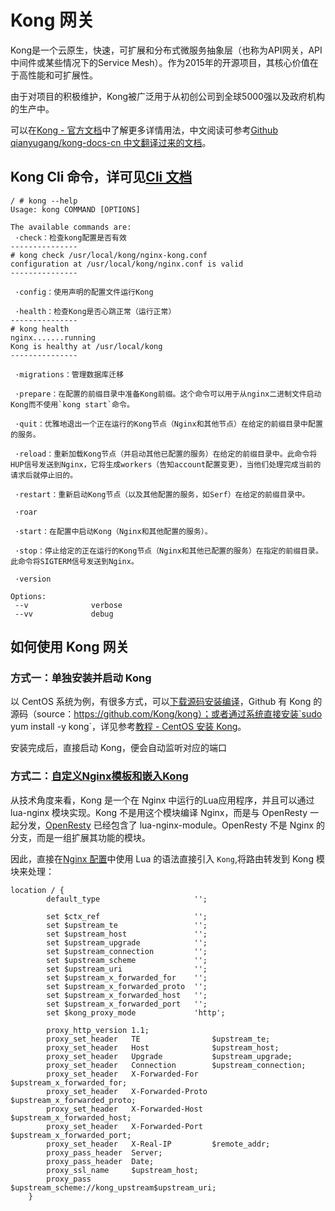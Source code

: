 # Kong 网关

Kong是一个云原生，快速，可扩展和分布式微服务抽象层（也称为API网关，API中间件或某些情况下的Service Mesh）。作为2015年的开源项目，其核心价值在于高性能和可扩展性。

由于对项目的积极维护，Kong被广泛用于从初创公司到全球5000强以及政府机构的生产中。

可以在[Kong - 官方文档](https://docs.konghq.com/gateway-oss/)中了解更多详情用法，中文阅读可参考[Github qianyugang/kong-docs-cn 中文翻译过来的文档](https://github.com/qianyugang/kong-docs-cn)。

## Kong Cli 命令，详可见[Cli 文档](https://docs.konghq.com/gateway-oss/2.4.x/cli/)

``` 
/ # kong --help
Usage: kong COMMAND [OPTIONS]

The available commands are:
 ·check：检查kong配置是否有效
---------------
# kong check /usr/local/kong/nginx-kong.conf 
configuration at /usr/local/kong/nginx.conf is valid
---------------

 ·config：使用声明的配置文件运行Kong

 ·health：检查Kong是否心跳正常（运行正常）
---------------
# kong health
nginx.......running
Kong is healthy at /usr/local/kong
---------------

 ·migrations：管理数据库迁移

 ·prepare：在配置的前缀目录中准备Kong前缀。这个命令可以用于从nginx二进制文件启动Kong而不使用`kong start`命令。

 ·quit：优雅地退出一个正在运行的Kong节点（Nginx和其他节点）在给定的前缀目录中配置的服务。

 ·reload：重新加载Kong节点（并启动其他已配置的服务）在给定的前缀目录中。此命令将HUP信号发送到Nginx，它将生成workers（告知account配置变更），当他们处理完成当前的请求后就停止旧的。

 ·restart：重新启动Kong节点（以及其他配置的服务，如Serf）在给定的前缀目录中。

 ·roar

 ·start：在配置中启动Kong（Nginx和其他配置的服务）。

 ·stop：停止给定的正在运行的Kong节点（Nginx和其他已配置的服务）在指定的前缀目录。此命令将SIGTERM信号发送到Nginx。

 ·version

Options:
 --v              verbose
 --vv             debug
```

## 如何使用 Kong 网关

### 方式一：单独安装并启动 Kong

以 CentOS 系统为例，有很多方式，可以[下载源码安装编译](https://github.com/qianyugang/kong-docs-cn/blob/master/INSTALL/source.md)，Github 有 Kong 的源码（source：https://github.com/Kong/kong）；或者通过系统直接安装`sudo yum install -y kong`，详见参考[教程 - CentOS 安装 Kong](https://github.com/qianyugang/kong-docs-cn/blob/master/INSTALL/centos.md)。

安装完成后，直接启动 Kong，便会自动监听对应的端口

### 方式二：[自定义Nginx模板和嵌入Kong](https://github.com/qianyugang/kong-docs-cn/blob/master/GUIDES&REFERENCES/configuration.md#%E8%87%AA%E5%AE%9A%E4%B9%89nginx%E6%A8%A1%E6%9D%BF%E5%92%8C%E5%B5%8C%E5%85%A5kong)

从技术角度来看，Kong 是一个在 Nginx 中运行的Lua应用程序，并且可以通过 lua-nginx 模块实现。Kong 不是用这个模块编译 Nginx，而是与 OpenResty 一起分发，[OpenResty](https://openresty.org/cn/) 已经包含了 lua-nginx-module。OpenResty 不是 Nginx 的分支，而是一组扩展其功能的模块。

因此，直接在[Nginx 配置](nginx-kong.conf)中使用 Lua 的语法直接引入 `Kong`,将路由转发到 Kong 模块来处理：
``` 
location / {
        default_type                     '';

        set $ctx_ref                     '';
        set $upstream_te                 '';
        set $upstream_host               '';
        set $upstream_upgrade            '';
        set $upstream_connection         '';
        set $upstream_scheme             '';
        set $upstream_uri                '';
        set $upstream_x_forwarded_for    '';
        set $upstream_x_forwarded_proto  '';
        set $upstream_x_forwarded_host   '';
        set $upstream_x_forwarded_port   '';
        set $kong_proxy_mode             'http';

        proxy_http_version 1.1;
        proxy_set_header   TE                $upstream_te;
        proxy_set_header   Host              $upstream_host;
        proxy_set_header   Upgrade           $upstream_upgrade;
        proxy_set_header   Connection        $upstream_connection;
        proxy_set_header   X-Forwarded-For   $upstream_x_forwarded_for;
        proxy_set_header   X-Forwarded-Proto $upstream_x_forwarded_proto;
        proxy_set_header   X-Forwarded-Host  $upstream_x_forwarded_host;
        proxy_set_header   X-Forwarded-Port  $upstream_x_forwarded_port;
        proxy_set_header   X-Real-IP         $remote_addr;
        proxy_pass_header  Server;
        proxy_pass_header  Date;
        proxy_ssl_name     $upstream_host;
        proxy_pass         $upstream_scheme://kong_upstream$upstream_uri;
    }
```


